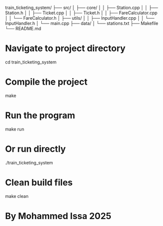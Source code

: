 train_ticketing_system/
├── src/
│   ├── core/
│   │   ├── Station.cpp
│   │   ├── Station.h
│   │   ├── Ticket.cpp
│   │   ├── Ticket.h
│   │   ├── FareCalculator.cpp
│   │   └── FareCalculator.h
│   ├── utils/
│   │   ├── InputHandler.cpp
│   │   └── InputHandler.h
│   └── main.cpp
├── data/
│   └── stations.txt
├── Makefile
└── README.md




# Navigate to project directory
cd train_ticketing_system

# Compile the project
make

# Run the program
make run

# Or run directly
./train_ticketing_system

# Clean build files
make clean

# By Mohammed Issa 2025
